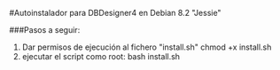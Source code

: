 #Autoinstalador para DBDesigner4 en Debian 8.2 "Jessie"

###Pasos a seguir:

1. Dar permisos de ejecución al fichero "install.sh"
chmod +x install.sh
2. ejecutar el script como root:
bash install.sh
